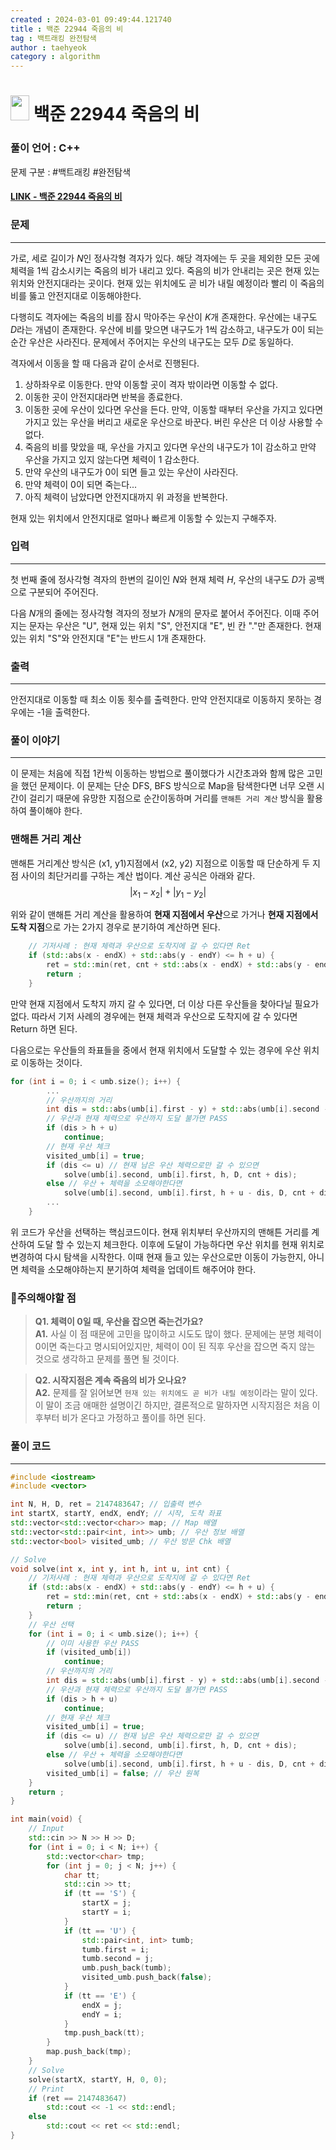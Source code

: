 ```yaml
---
created : 2024-03-01 09:49:44.121740
title : 백준 22944 죽음의 비
tag : 백트래킹 완전탐색
author : taehyeok
category : algorithm
---
```

# <img src="https://d2gd6pc034wcta.cloudfront.net/tier/13.svg" width="30" height="40"> 백준 22944 죽음의 비


### 풀이 언어 : C++

문제 구분 : #백트래킹 #완전탐색
#### [LINK - 백준 22944 죽음의 비](https://www.acmicpc.net/problem/22944)

### 문제
<hr>

가로, 세로 길이가 
$N$인 정사각형 격자가 있다. 해당 격자에는 두 곳을 제외한 모든 곳에 체력을 1씩 감소시키는 죽음의 비가 내리고 있다. 죽음의 비가 안내리는 곳은 현재 있는 위치와 안전지대라는 곳이다. 현재 있는 위치에도 곧 비가 내릴 예정이라 빨리 이 죽음의 비를 뚫고 안전지대로 이동해야한다.

다행히도 격자에는 죽음의 비를 잠시 막아주는 우산이 
$K$개 존재한다. 우산에는 내구도 
$D$라는 개념이 존재한다. 우산에 비를 맞으면 내구도가 1씩 감소하고, 내구도가 0이 되는 순간 우산은 사라진다. 문제에서 주어지는 우산의 내구도는 모두 
$D$로 동일하다.

격자에서 이동을 할 때 다음과 같이 순서로 진행된다.

1. 상하좌우로 이동한다. 만약 이동할 곳이 격자 밖이라면 이동할 수 없다. 
2. 이동한 곳이 안전지대라면 반복을 종료한다.
3. 이동한 곳에 우산이 있다면 우산을 든다. 만약, 이동할 때부터 우산을 가지고 있다면 가지고 있는 우산을 버리고 새로운 우산으로 바꾼다.
버린 우산은 더 이상 사용할 수 없다.
4. 죽음의 비를 맞았을 때, 우산을 가지고 있다면 우산의 내구도가 1이 감소하고 만약 우산을 가지고 있지 않는다면 체력이 1 감소한다.
5. 만약 우산의 내구도가 0이 되면 들고 있는 우산이 사라진다.
6. 만약 체력이 0이 되면 죽는다...
7. 아직 체력이 남았다면 안전지대까지 위 과정을 반복한다.

현재 있는 위치에서 안전지대로 얼마나 빠르게 이동할 수 있는지 구해주자.

### 입력
<hr>

첫 번째 줄에 정사각형 격자의 한변의 길이인 
$N$와 현재 체력 
$H$, 우산의 내구도 
$D$가 공백으로 구분되어 주어진다.

다음 
$N$개의 줄에는 정사각형 격자의 정보가 
$N$개의 문자로 붙어서 주어진다. 이때 주어지는 문자는 우산은 "U", 현재 있는 위치 "S", 안전지대 "E", 빈 칸 "."만 존재한다. 현재 있는 위치 "S"와 안전지대 "E"는 반드시 1개 존재한다.
### 출력
<hr>

안전지대로 이동할 때 최소 이동 횟수를 출력한다. 만약 안전지대로 이동하지 못하는 경우에는 -1을 출력한다.
### 풀이 이야기
<hr>

이 문제는 처음에 직접 1칸씩 이동하는 방법으로 풀이했다가 시간초과와 함께 많은 고민을 했던 문제이다. 이 문제는 단순 DFS, BFS 방식으로 Map을 탐색한다면 너무 오랜 시간이 걸리기 때문에 유망한 지점으로 순간이동하며 거리를 `맨해튼 거리 계산` 방식을 활용하여 풀이해야 한다.

### 맨해튼 거리 계산
맨해튼 거리계산 방식은 (x1, y1)지점에서 (x2, y2) 지점으로 이동할 때 단순하게 두 지점 사이의 최단거리를 구하는 계산 법이다. 계산 공식은 아래와 같다.
$$\left\vert x_1 - x_2 \right\vert + \left\vert y_1 - y_2 \right\vert$$


위와 같이 맨해튼 거리 계산을 활용하여 **현재 지점에서 우산**으로 가거나 **현재 지점에서 도착 지점**으로 가는 2가지 경우로 분기하여 계산하면 된다.

```c++
    // 기저사례 : 현재 체력과 우산으로 도착지에 갈 수 있다면 Ret
    if (std::abs(x - endX) + std::abs(y - endY) <= h + u) {
        ret = std::min(ret, cnt + std::abs(x - endX) + std::abs(y - endY));
        return ;
    }
```
만약 현재 지점에서 도착지 까지 갈 수 있다면, 더 이상 다른 우산들을 찾아다닐 필요가 없다. 따라서 기저 사례의 경우에는 현재 체력과 우산으로 도착지에 갈 수 있다면 Return 하면 된다.

다음으로는 우산들의 좌표들을 중에서 현재 위치에서 도달할 수 있는 경우에 우산 위치로 이동하는 것이다.
```c++
for (int i = 0; i < umb.size(); i++) {
        ...
        // 우산까지의 거리
        int dis = std::abs(umb[i].first - y) + std::abs(umb[i].second - x);
        // 우산과 현재 체력으로 우산까지 도달 불가면 PASS
        if (dis > h + u)
            continue;
        // 현재 우산 체크
        visited_umb[i] = true;
        if (dis <= u) // 현재 남은 우산 체력으로만 갈 수 있으면
            solve(umb[i].second, umb[i].first, h, D, cnt + dis);
        else // 우산 + 체력을 소모해야한다면
            solve(umb[i].second, umb[i].first, h + u - dis, D, cnt + dis);
        ...
    }
```
위 코드가 우산을 선택하는 핵심코드이다. 현재 위치부터 우산까지의 맨해튼 거리를 계산하여 도달 할 수 있는지 체크한다. 이후에 도달이 가능하다면 우산 위치를 현재 위치로 변경하여 다시 탐색을 시작한다. 이때 현재 들고 있는 우산으로만 이동이 가능한지, 아니면 체력을 소모해야하는지 분기하여 체력을 업데이트 해주어야 한다.


### 🚨주의해야할 점
>**Q1. 체력이 0일 때, 우산을 잡으면 죽는건가요?**  
>**A1.** 사실 이 점 때문에 고민을 많이하고 시도도 많이 했다. 문제에는 분명 체력이 0이면 죽는다고 명시되어있지만, 체력이 0이 된 직후 우산을 잡으면 죽지 않는 것으로 생각하고 문제를 풀면 될 것이다.


>**Q2. 시작지점은 계속 죽음의 비가 오나요?**  
>**A2.** 문제를 잘 읽어보면 `현재 있는 위치에도 곧 비가 내릴 예정`이라는 말이 있다. 이 말이 조금 애매한 설명이긴 하지만, 결론적으로 말하자면 시작지점은 처음 이후부터 비가 온다고 가정하고 풀이를 하면 된다.


### 풀이 코드
<hr>

``` c++
#include <iostream>
#include <vector>

int N, H, D, ret = 2147483647; // 입출력 변수
int startX, startY, endX, endY; // 시작, 도착 좌표
std::vector<std::vector<char>> map; // Map 배열
std::vector<std::pair<int, int>> umb; // 우산 정보 배열
std::vector<bool> visited_umb; // 우산 방문 Chk 배열

// Solve
void solve(int x, int y, int h, int u, int cnt) {
    // 기저사례 : 현재 체력과 우산으로 도착지에 갈 수 있다면 Ret
    if (std::abs(x - endX) + std::abs(y - endY) <= h + u) {
        ret = std::min(ret, cnt + std::abs(x - endX) + std::abs(y - endY));
        return ;
    }
    // 우산 선택
    for (int i = 0; i < umb.size(); i++) {
        // 이미 사용한 우산 PASS
        if (visited_umb[i])
            continue;
        // 우산까지의 거리
        int dis = std::abs(umb[i].first - y) + std::abs(umb[i].second - x);
        // 우산과 현재 체력으로 우산까지 도달 불가면 PASS
        if (dis > h + u)
            continue;
        // 현재 우산 체크
        visited_umb[i] = true;
        if (dis <= u) // 현재 남은 우산 체력으로만 갈 수 있으면
            solve(umb[i].second, umb[i].first, h, D, cnt + dis);
        else // 우산 + 체력을 소모해야한다면
            solve(umb[i].second, umb[i].first, h + u - dis, D, cnt + dis);
        visited_umb[i] = false; // 우산 원복
    }
    return ;
}

int main(void) {
    // Input
    std::cin >> N >> H >> D;
    for (int i = 0; i < N; i++) {
        std::vector<char> tmp;
        for (int j = 0; j < N; j++) {
            char tt;
            std::cin >> tt;
            if (tt == 'S') {
                startX = j;
                startY = i;
            }
            if (tt == 'U') {
                std::pair<int, int> tumb;
                tumb.first = i;
                tumb.second = j;
                umb.push_back(tumb);
                visited_umb.push_back(false);
            }
            if (tt == 'E') {
                endX = j;
                endY = i;
            }
            tmp.push_back(tt);
        }
        map.push_back(tmp);
    }
    // Solve
    solve(startX, startY, H, 0, 0);
    // Print
    if (ret == 2147483647)
        std::cout << -1 << std::endl;
    else
        std::cout << ret << std::endl;
}
```
